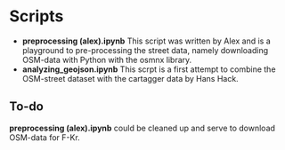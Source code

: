 # Scripts

* **preprocessing (alex).ipynb** This script was written by Alex and is a playground to pre-processing the street data, namely downloading OSM-data with Python
with the osmnx library. 
* **analyzing_geojson.ipynb** This scrpt is a first attempt to combine the OSM-street dataset with the cartagger data by Hans Hack.

## To-do

**preprocessing (alex).ipynb** could be cleaned up and serve to download OSM-data for F-Kr.
